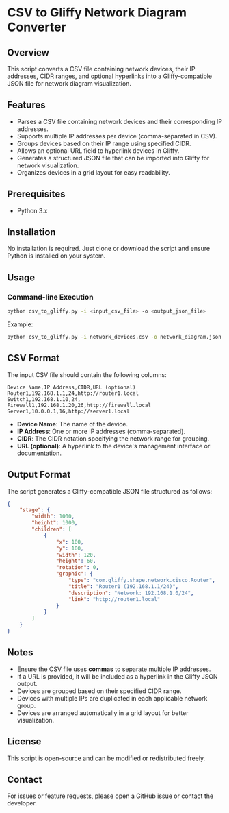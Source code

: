 # CSV to Gliffy Network Diagram Converter

## Overview
This script converts a CSV file containing network devices, their IP addresses, CIDR ranges, and optional hyperlinks into a Gliffy-compatible JSON file for network diagram visualization.

## Features
- Parses a CSV file containing network devices and their corresponding IP addresses.
- Supports multiple IP addresses per device (comma-separated in CSV).
- Groups devices based on their IP range using specified CIDR.
- Allows an optional URL field to hyperlink devices in Gliffy.
- Generates a structured JSON file that can be imported into Gliffy for network visualization.
- Organizes devices in a grid layout for easy readability.

## Prerequisites
- Python 3.x

## Installation
No installation is required. Just clone or download the script and ensure Python is installed on your system.

## Usage
### Command-line Execution
```sh
python csv_to_gliffy.py -i <input_csv_file> -o <output_json_file>
```
Example:
```sh
python csv_to_gliffy.py -i network_devices.csv -o network_diagram.json
```

## CSV Format
The input CSV file should contain the following columns:
```
Device Name,IP Address,CIDR,URL (optional)
Router1,192.168.1.1,24,http://router1.local
Switch1,192.168.1.10,24,
Firewall1,192.168.1.20,26,http://firewall.local
Server1,10.0.0.1,16,http://server1.local
```
- **Device Name**: The name of the device.
- **IP Address**: One or more IP addresses (comma-separated).
- **CIDR**: The CIDR notation specifying the network range for grouping.
- **URL (optional)**: A hyperlink to the device's management interface or documentation.

## Output Format
The script generates a Gliffy-compatible JSON file structured as follows:
```json
{
    "stage": {
        "width": 1000,
        "height": 1000,
        "children": [
            {
                "x": 100,
                "y": 100,
                "width": 120,
                "height": 60,
                "rotation": 0,
                "graphic": {
                    "type": "com.gliffy.shape.network.cisco.Router",
                    "title": "Router1 (192.168.1.1/24)",
                    "description": "Network: 192.168.1.0/24",
                    "link": "http://router1.local"
                }
            }
        ]
    }
}
```

## Notes
- Ensure the CSV file uses **commas** to separate multiple IP addresses.
- If a URL is provided, it will be included as a hyperlink in the Gliffy JSON output.
- Devices are grouped based on their specified CIDR range.
- Devices with multiple IPs are duplicated in each applicable network group.
- Devices are arranged automatically in a grid layout for better visualization.

## License
This script is open-source and can be modified or redistributed freely.

## Contact
For issues or feature requests, please open a GitHub issue or contact the developer.
